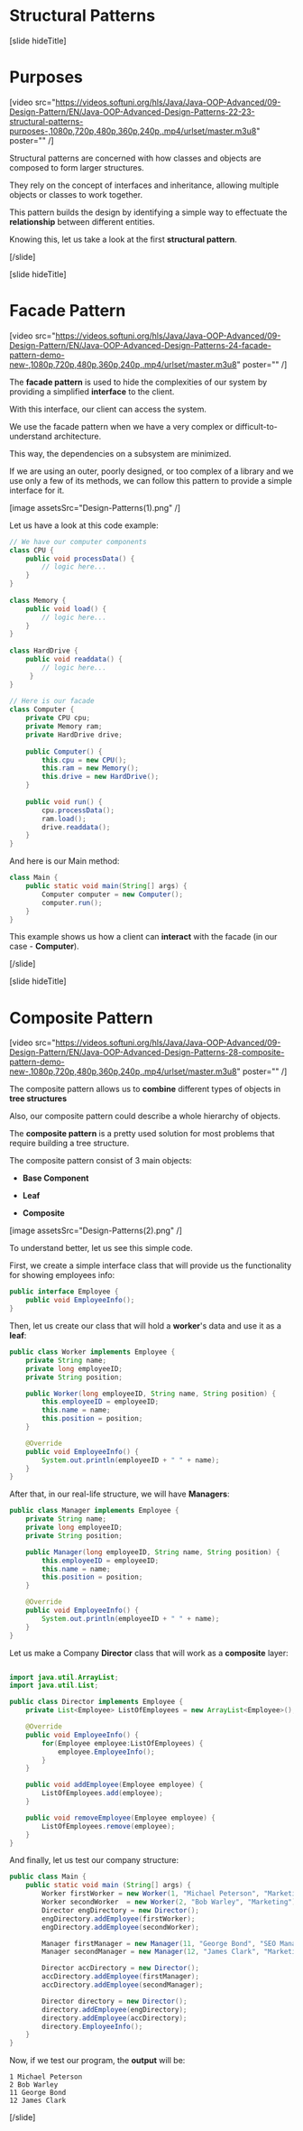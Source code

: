 # Structural Patterns

[slide hideTitle]

# Purposes

[video src="https://videos.softuni.org/hls/Java/Java-OOP-Advanced/09-Design-Pattern/EN/Java-OOP-Advanced-Design-Patterns-22-23-structural-patterns-purposes-,1080p,720p,480p,360p,240p,.mp4/urlset/master.m3u8" poster="" /]

Structural patterns are concerned with how classes and objects are composed to form larger structures.

They rely on the concept of interfaces and inheritance, allowing multiple objects or classes to work together.

This pattern builds the design by identifying a simple way to effectuate the **relationship** between different entities.

Knowing this, let us take a look at the first **structural pattern**.

[/slide]

[slide hideTitle]

# Facade Pattern

[video src="https://videos.softuni.org/hls/Java/Java-OOP-Advanced/09-Design-Pattern/EN/Java-OOP-Advanced-Design-Patterns-24-facade-pattern-demo-new-,1080p,720p,480p,360p,240p,.mp4/urlset/master.m3u8" poster="" /]

The **facade pattern** is used to hide the complexities of our system by providing a simplified **interface** to the client. 

With this interface, our client can access the system.

We use the facade pattern when we have a very complex or difficult-to-understand architecture.

This way, the dependencies on a subsystem are minimized.

If we are using an outer, poorly designed, or too complex of a library and we use only a few of its methods, we can follow this pattern to provide a simple interface for it.

[image assetsSrc="Design-Patterns(1).png" /]

Let us have a look at this code example:

``` java
// We have our computer components
class CPU {
    public void processData() {
        // logic here...
    }
}
 
class Memory {
    public void load() { 
        // logic here...
    }
}
 
class HardDrive {
    public void readdata() {
        // logic here...
     }
}
 
// Here is our facade
class Computer {
    private CPU cpu;
    private Memory ram;
    private HardDrive drive;
 
    public Computer() {
        this.cpu = new CPU();
        this.ram = new Memory();
        this.drive = new HardDrive();
    }
 
    public void run() {
        cpu.processData();
        ram.load();
        drive.readdata();
    }
}
```

And here is our Main method:
``` java
class Main {
    public static void main(String[] args) {
        Computer computer = new Computer();
        computer.run();
    }
}
```

This example shows us how a client can **interact** with the facade (in our case - **Computer**).

[/slide]

[slide hideTitle]

# Composite Pattern

[video src="https://videos.softuni.org/hls/Java/Java-OOP-Advanced/09-Design-Pattern/EN/Java-OOP-Advanced-Design-Patterns-28-composite-pattern-demo-new-,1080p,720p,480p,360p,240p,.mp4/urlset/master.m3u8" poster="" /]

The composite pattern allows us to **combine** different types of objects in **tree structures**

Also, our composite pattern could describe a whole hierarchy of objects.

The **composite pattern** is a pretty used solution for most problems that require building a tree structure.

The composite pattern consist of 3 main objects:

- **Base Component**

- **Leaf**

- **Composite**

[image assetsSrc="Design-Patterns(2).png" /]

To understand better, let us see this simple code.

First, we create a simple interface class that will provide us the functionality for showing employees info:

``` java
public interface Employee {
    public void EmployeeInfo();
}
```

Then, let us create our class that will hold a **worker**'s data and use it as a **leaf**:

``` java
public class Worker implements Employee {
    private String name;
    private long employeeID;
    private String position;

    public Worker(long employeeID, String name, String position) {
        this.employeeID = employeeID;
        this.name = name;
        this.position = position;
    }

    @Override
    public void EmployeeInfo() {
        System.out.println(employeeID + " " + name);
    }
}
```

After that, in our real-life structure, we will have **Managers**:

``` java
public class Manager implements Employee {
    private String name;
    private long employeeID;
    private String position;

    public Manager(long employeeID, String name, String position) {
        this.employeeID = employeeID;
        this.name = name;
        this.position = position;
    }

    @Override
    public void EmployeeInfo() {
        System.out.println(employeeID + " " + name);
    }
}
```

Let us make a Company **Director** class that will work as a **composite** layer:

``` java

import java.util.ArrayList;
import java.util.List;

public class Director implements Employee {
    private List<Employee> ListOfEmployees = new ArrayList<Employee>();

    @Override
    public void EmployeeInfo() {
        for(Employee employee:ListOfEmployees) {
            employee.EmployeeInfo();
        }
    }

    public void addEmployee(Employee employee) {
        ListOfEmployees.add(employee);
    }

    public void removeEmployee(Employee employee) {
        ListOfEmployees.remove(employee);
    }
}
```

And finally, let us test our company structure:

``` java
public class Main {
    public static void main (String[] args) {
        Worker firstWorker = new Worker(1, "Michael Peterson", "Marketing");
        Worker secondWorker  = new Worker(2, "Bob Warley", "Marketing");
        Director engDirectory = new Director();
        engDirectory.addEmployee(firstWorker);
        engDirectory.addEmployee(secondWorker);

        Manager firstManager = new Manager(11, "George Bond", "SEO Manager");
        Manager secondManager = new Manager(12, "James Clark", "Marketing Manager");

        Director accDirectory = new Director();
        accDirectory.addEmployee(firstManager);
        accDirectory.addEmployee(secondManager);

        Director directory = new Director();
        directory.addEmployee(engDirectory);
        directory.addEmployee(accDirectory);
        directory.EmployeeInfo();
    }
}
```

Now, if we test our program, the **output** will be:

```
1 Michael Peterson
2 Bob Warley
11 George Bond
12 James Clark
```
[/slide]
